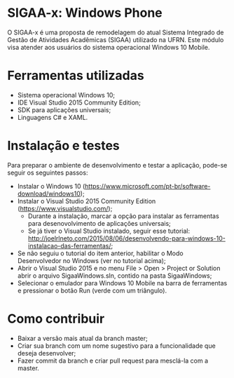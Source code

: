 # SIGAA-x: Windows Phone
O SIGAA-x é uma proposta de remodelagem do atual Sistema Integrado de Gestão de Atividades Acadêmicas (SIGAA) utilizado na UFRN. Este módulo visa atender aos usuários do sistema operacional Windows 10 Mobile.

# Ferramentas utilizadas
- Sistema operacional Windows 10;
- IDE Visual Studio 2015 Community Edition;
- SDK para aplicações universais;
- Linguagens C# e XAML.

# Instalação e testes
Para preparar o ambiente de desenvolvimento e testar a aplicação, pode-se seguir os seguintes passos:
- Instalar o Windows 10 (https://www.microsoft.com/pt-br/software-download/windows10);
- Instalar o Visual Studio 2015 Community Edition (https://www.visualstudio.com/);
  - Durante a instalação, marcar a opção para instalar as ferramentas para desenovolvimento de aplicações universais;
  - Se já tiver o Visual Studio instalado, seguir esse tutorial: http://joelrlneto.com/2015/08/06/desenvolvendo-para-windows-10-instalacao-das-ferramentas/;
- Se não seguiu o tutorial do item anterior, habilitar o Modo Desenvolvedor no Windows (ver no tutorial acima);
- Abrir o Visual Studio 2015 e no menu File > Open > Project or Solution abrir o arquivo SigaaWindows.sln, contido na pasta SigaaWindows;
- Selecionar o emulador para Windows 10 Mobile na barra de ferramentas e pressionar o botão Run (verde com um triângulo).

# Como contribuir
- Baixar a versão mais atual da branch master;
- Criar sua branch com um nome sugestivo para a funcionalidade que deseja desenvolver;
- Fazer commit da branch e criar pull request para mesclá-la com a master.
